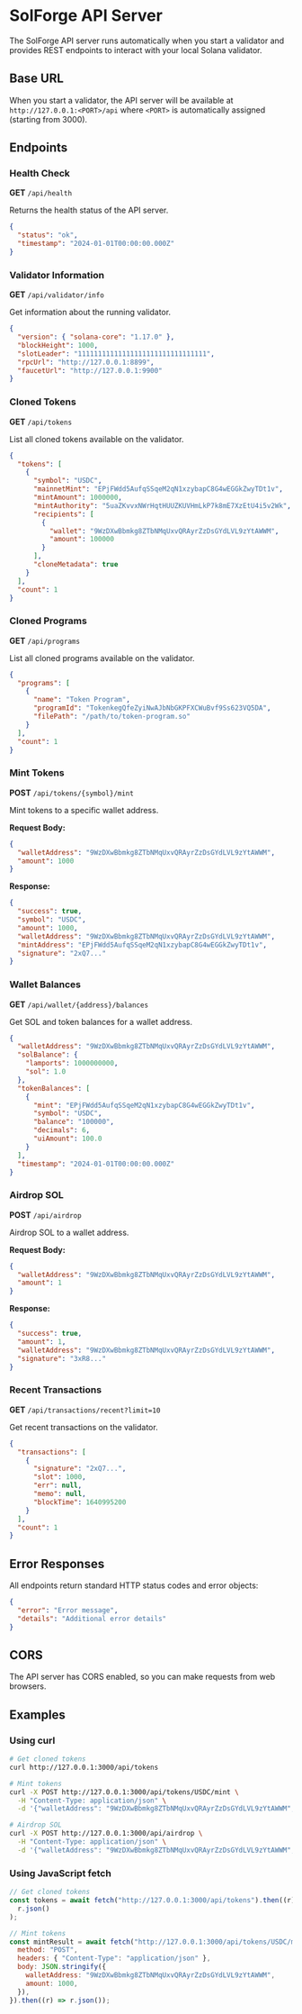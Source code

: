 # SolForge API Server

The SolForge API server runs automatically when you start a validator and provides REST endpoints to interact with your local Solana validator.

## Base URL

When you start a validator, the API server will be available at `http://127.0.0.1:<PORT>/api` where `<PORT>` is automatically assigned (starting from 3000).

## Endpoints

### Health Check

**GET** `/api/health`

Returns the health status of the API server.

```json
{
  "status": "ok",
  "timestamp": "2024-01-01T00:00:00.000Z"
}
```

### Validator Information

**GET** `/api/validator/info`

Get information about the running validator.

```json
{
  "version": { "solana-core": "1.17.0" },
  "blockHeight": 1000,
  "slotLeader": "11111111111111111111111111111111",
  "rpcUrl": "http://127.0.0.1:8899",
  "faucetUrl": "http://127.0.0.1:9900"
}
```

### Cloned Tokens

**GET** `/api/tokens`

List all cloned tokens available on the validator.

```json
{
  "tokens": [
    {
      "symbol": "USDC",
      "mainnetMint": "EPjFWdd5AufqSSqeM2qN1xzybapC8G4wEGGkZwyTDt1v",
      "mintAmount": 1000000,
      "mintAuthority": "5uaZKvvxNWrHqtHUUZKUVHmLkP7k8mE7XzEtU4i5v2Wk",
      "recipients": [
        {
          "wallet": "9WzDXwBbmkg8ZTbNMqUxvQRAyrZzDsGYdLVL9zYtAWWM",
          "amount": 100000
        }
      ],
      "cloneMetadata": true
    }
  ],
  "count": 1
}
```

### Cloned Programs

**GET** `/api/programs`

List all cloned programs available on the validator.

```json
{
  "programs": [
    {
      "name": "Token Program",
      "programId": "TokenkegQfeZyiNwAJbNbGKPFXCWuBvf9Ss623VQ5DA",
      "filePath": "/path/to/token-program.so"
    }
  ],
  "count": 1
}
```

### Mint Tokens

**POST** `/api/tokens/{symbol}/mint`

Mint tokens to a specific wallet address.

**Request Body:**

```json
{
  "walletAddress": "9WzDXwBbmkg8ZTbNMqUxvQRAyrZzDsGYdLVL9zYtAWWM",
  "amount": 1000
}
```

**Response:**

```json
{
  "success": true,
  "symbol": "USDC",
  "amount": 1000,
  "walletAddress": "9WzDXwBbmkg8ZTbNMqUxvQRAyrZzDsGYdLVL9zYtAWWM",
  "mintAddress": "EPjFWdd5AufqSSqeM2qN1xzybapC8G4wEGGkZwyTDt1v",
  "signature": "2xQ7..."
}
```

### Wallet Balances

**GET** `/api/wallet/{address}/balances`

Get SOL and token balances for a wallet address.

```json
{
  "walletAddress": "9WzDXwBbmkg8ZTbNMqUxvQRAyrZzDsGYdLVL9zYtAWWM",
  "solBalance": {
    "lamports": 1000000000,
    "sol": 1.0
  },
  "tokenBalances": [
    {
      "mint": "EPjFWdd5AufqSSqeM2qN1xzybapC8G4wEGGkZwyTDt1v",
      "symbol": "USDC",
      "balance": "100000",
      "decimals": 6,
      "uiAmount": 100.0
    }
  ],
  "timestamp": "2024-01-01T00:00:00.000Z"
}
```

### Airdrop SOL

**POST** `/api/airdrop`

Airdrop SOL to a wallet address.

**Request Body:**

```json
{
  "walletAddress": "9WzDXwBbmkg8ZTbNMqUxvQRAyrZzDsGYdLVL9zYtAWWM",
  "amount": 1
}
```

**Response:**

```json
{
  "success": true,
  "amount": 1,
  "walletAddress": "9WzDXwBbmkg8ZTbNMqUxvQRAyrZzDsGYdLVL9zYtAWWM",
  "signature": "3xR8..."
}
```

### Recent Transactions

**GET** `/api/transactions/recent?limit=10`

Get recent transactions on the validator.

```json
{
  "transactions": [
    {
      "signature": "2xQ7...",
      "slot": 1000,
      "err": null,
      "memo": null,
      "blockTime": 1640995200
    }
  ],
  "count": 1
}
```

## Error Responses

All endpoints return standard HTTP status codes and error objects:

```json
{
  "error": "Error message",
  "details": "Additional error details"
}
```

## CORS

The API server has CORS enabled, so you can make requests from web browsers.

## Examples

### Using curl

```bash
# Get cloned tokens
curl http://127.0.0.1:3000/api/tokens

# Mint tokens
curl -X POST http://127.0.0.1:3000/api/tokens/USDC/mint \
  -H "Content-Type: application/json" \
  -d '{"walletAddress": "9WzDXwBbmkg8ZTbNMqUxvQRAyrZzDsGYdLVL9zYtAWWM", "amount": 1000}'

# Airdrop SOL
curl -X POST http://127.0.0.1:3000/api/airdrop \
  -H "Content-Type: application/json" \
  -d '{"walletAddress": "9WzDXwBbmkg8ZTbNMqUxvQRAyrZzDsGYdLVL9zYtAWWM", "amount": 1}'
```

### Using JavaScript fetch

```javascript
// Get cloned tokens
const tokens = await fetch("http://127.0.0.1:3000/api/tokens").then((r) =>
  r.json()
);

// Mint tokens
const mintResult = await fetch("http://127.0.0.1:3000/api/tokens/USDC/mint", {
  method: "POST",
  headers: { "Content-Type": "application/json" },
  body: JSON.stringify({
    walletAddress: "9WzDXwBbmkg8ZTbNMqUxvQRAyrZzDsGYdLVL9zYtAWWM",
    amount: 1000,
  }),
}).then((r) => r.json());
```
